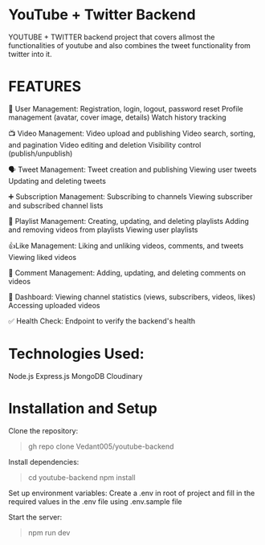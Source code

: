 # YouTube + Twitter Backend

YOUTUBE + TWITTER backend project that covers allmost the functionalities of youtube and also combines the tweet functionality from twitter into it.

# FEATURES

👥 User Management:
Registration, login, logout, password reset
Profile management (avatar, cover image, details)
Watch history tracking

📺 Video Management:
Video upload and publishing
Video search, sorting, and pagination
Video editing and deletion
Visibility control (publish/unpublish)

🗣 Tweet Management:
Tweet creation and publishing
Viewing user tweets
Updating and deleting tweets

➕ Subscription Management:
Subscribing to channels
Viewing subscriber and subscribed channel lists

📃 Playlist Management:
Creating, updating, and deleting playlists
Adding and removing videos from playlists
Viewing user playlists

👍Like Management:
Liking and unliking videos, comments, and tweets
Viewing liked videos

🔳 Comment Management:
Adding, updating, and deleting comments on videos

📗 Dashboard:
Viewing channel statistics (views, subscribers, videos, likes)
Accessing uploaded videos

✅ Health Check:
Endpoint to verify the backend's health

# Technologies Used:
Node.js
Express.js
MongoDB
Cloudinary 

# Installation and Setup
  Clone the repository:

 > gh repo clone Vedant005/youtube-backend

Install dependencies:

>cd youtube-backend
>npm install

Set up environment variables: Create a .env in root of project and fill in the required values in the .env file using .env.sample file

Start the server:

> npm run dev

